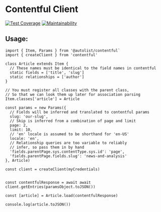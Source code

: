 # Contentful Client
[![Test Coverage](https://api.codeclimate.com/v1/badges/232853287f54be2172aa/test_coverage)](https://codeclimate.com/repos/5b806b29d9fa0f16a200a9c4/test_coverage)
[![Maintainability](https://api.codeclimate.com/v1/badges/232853287f54be2172aa/maintainability)](https://codeclimate.com/repos/5b806b29d9fa0f16a200a9c4/maintainability)

## Usage:

```
import { Item, Params } from '@autolist/contentful`
import { createClient } from 'contentful'

class Article extends Item {
  // These names must be identical to the field names in contentful
  static fields = ['title', 'slug']
  static relationships = ['author']
}

// You must register all classes with the parent class,
// So that we can look them up later for association parsing
Item.classes['article'] = Article

const params = new Params({
  // Fields will be inferred and translated to contentful params
  slug: 'our-slug',
  // Skip is inferred from a combination of page and limit
  page: 2,
  limit: 10,
  // 'en' locale is assumed to be shorthand for 'en-US'
  locale: 'en',
  // Relationship queries are too variable to reliably
  // infer, so pass them in by hand
  'fields.parentPage.sys.contentType.sys.id': 'page',
  'fields.parentPage.fields.slug': 'news-and-analysis'
}, Article)

const client = createClient(myCredentials)


const contentfulResponse = await await client.getEntries(paramsObject.toJSON())

const [article] = Article.load(contentfulResponse)

console.log(article.toJSON())
```
